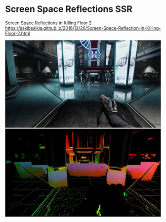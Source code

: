 # Screen Space Reflections SSR

Screen Space Reflections in Killing Floor 2
https://sakibsaikia.github.io/2016/12/26/Screen-Space-Reflection-in-Killing-Floor-2.html

![](KF2-SSR-1.jpg)
![](KF2-SSR-4.jpg)

